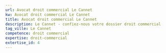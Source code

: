 ```yaml
---
url: Avocat droit commercial Le Cannet
kw: Avocat droit commercial Le Cannet
title: Avocat droit commercial Le Cannet
description: Le Cannet - confiez-nous votre dossier droit commercial
tag_ville: Le Cannet
competence: droit commercial
expertise: droit-commercial
extertise_id: 4
---
```

